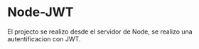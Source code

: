 # Node-JWT

El projecto se realizo desde el servidor de Node, se realizo una autentificacion con JWT.
